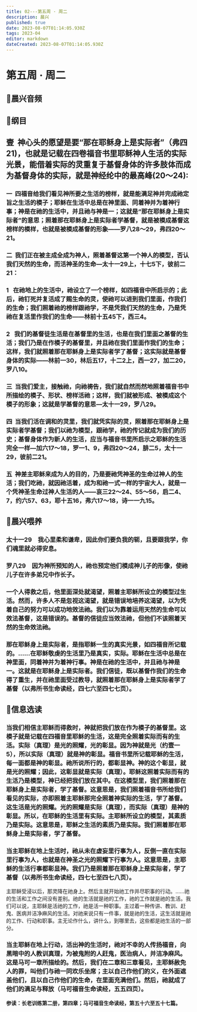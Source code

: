 ```yaml
---
title: 02---第五周 · 周二
description: 晨兴
published: true
date: 2023-08-07T01:14:05.930Z
tags: 2023-04
editor: markdown
dateCreated: 2023-08-07T01:14:05.930Z
---
```


# 第五周 · 周二
## 🎵晨兴音频

## 📖纲目

## **壹  神心头的愿望是要“那在耶稣身上是实际者”（弗四21)，也就是记载在四卷福音书里耶稣神人生活的实际光景，能借着实际的灵重复于基督身体的许多肢体而成为基督身体的实际，就是神经纶中的最高峰(20～24):**

### 一  四福音给我们看见神所要之生活的榜样，就是能满足神并完成祂定旨之生活的模子；耶稣在生活中总是在神里面、同着神并为着神行事；神是在祂的生活中，并且祂与神是一；这就是“那在耶稣身上是实际者”的意思；照着那在耶稣身上是实际者学基督，就是被模成基督这榜样的模样，也就是被模成基督的形象——罗八28～29，弗四20～21。

### 二  我们正在被主成全成为神人，照着基督这第一个神人的模型，否认我们天然的生命，而活神圣的生命—太十一29上，十七5下，彼前二21：

### 1   在祂地上的生活中，祂设立了一个榜样，如四福音中所启示的；此后，祂钉死并复活成了赐生命的灵，使祂可以进到我们里面，作我们的生命；我们照着祂的榜样跟祂学，不是凭我们天然的生命，乃是凭祂在复活里作我们的生命——林前十五45下，西三4。

### 2   我们的基督徒生活是在基督里的生活，也是在我们里面之基督的生活；我们乃是在作模子的基督里，并且祂在我们里面作我们的生命；这样，我们就照着那在耶稣身上是实际者学了基督；这实际就是基督身体的实际——林前一30，林后五17，十二2上，西一27，加二20，罗八10。

### 三  当我们爱主，接触祂，向祂祷告，我们就自然而然地照着福音书中所描绘的模子、形状、榜样活祂；这样，我们就被形成、被模成这个模子的形象；这就是学基督的意思—太十一29，罗八29。

### 四  当我们活在调和的灵里，我们就凭实际的灵，照着那在耶稣身上是实际者学基督；我们以祂为模型，跟祂学，祂的传记就成为我们的历史；基督身体作为新人的生活，应当与福音书里所启示之耶稣的生活完全一样—加六17～18，罗一1、9，弗四20～24，腓二5，太十一29，彼前二21。

### 五  神差主耶稣来成为人的目的，乃是要祂凭神圣的生命过神人的生活；我们吃祂，就因祂活着，成为和祂一式一样的宇宙大人，就是一个凭神圣生命过神人生活的人——哀三22～24、55～56，启二4、7，约六57、63，耶十五16，弗六17～18，诗一一九15。

## 📖晨兴喂养

### **太十一29　我心里柔和谦卑，因此你们要负我的轭，且要跟我学，你们魂里就必得安息。**

### **罗八29　因为神所预知的人，祂也预定他们模成神儿子的形像，使祂儿子在许多弟兄中作长子。**

### 一个人得救之后，他里面深处就渴望，照着主耶稣所设立的模型过生活。然而，许多人不是忽视这渴望，就是错误地培养这渴望，以为凭着自己的努力可以成功地效法祂。我们以为靠着运用天然的生命可以效法基督，这是错误的。基督的信徒应当效法祂，但他们不该照着天然的生命效法祂。

### 那在耶稣身上是实际者，是指耶稣一生的真实光景，如四福音所记载的。……在耶稣敬虔的生活里乃是真实，实际。耶稣在生活中总是在神里面，同着神并为着神行事。神是在祂的生活中，并且祂与神是一。这就是在耶稣身上是实际者。我们信徒，既以基督作我们的生命得了重生，并在祂里面受过教导，就照着那在耶稣身上是实际者学了基督（以弗所书生命读经，四七六至四七七页）。

## 📖信息选读

### 当我们相信主耶稣而得救时，神就把我们放在作为模子的基督里。这模子就是记载在四福音里耶稣的生活，这是完全照着实际而有的生活。实际（真理）是光的照耀，光的彰显。因为神就是光（约壹一5），所以实际（真理）就是神的彰显。福音书里所记载耶稣的生活，每一面都是神的彰显。祂所说所行的，都彰显神。神的这个彰显，就是光的照耀；因此，这彰显就是实际（真理）。耶稣这照着实际而有的生活乃是模型，神已经把我们放在其中。在这模型里，我们照着那在耶稣身上是实际者，学了基督。这意思是，我们照着福音书所给我们看见的实际，亦即照着主耶稣那完全照着神实际的生活，学了基督。这生活是光的照耀。光的照耀是实际（真理），而实际（真理）是神的彰显。所以，在耶稣的生活里有实际。主耶稣所设立的模型，其素质乃是实际。这意思是，耶稣之生活的素质乃是实际。我们照着那在耶稣身上是实际者，学了基督。

### 当主耶稣在地上生活时，祂从未在虚妄里行事为人，反倒一直在实际里行事为人，也就是在神圣之光的照耀下行事为人。这意思是，主耶稣的生活行事都彰显神。我们乃是照着那在耶稣身上是实际者，学了基督（以弗所书生命读经，四七七至四七八页）。
主耶稣受浸以后，那灵降在祂身上。然后主就开始祂工作并尽职事的行动。……祂的生活和工作之间没有差别。祂的生活就是祂的工作，祂的工作就是祂的生活。我们可以说，主耶稣是活祂的工作，祂是活一种职事。主过着一种传讲、教训、赶鬼、医病并洁净麻风的生活。对祂来说只有一件事，就是祂的生活，这生活就是祂的工作、行动和职事。主无论作什么，讲什么，到哪里去，这些都是祂生活的一部分。

### 当主耶稣在地上行动，活出神的生活时，祂对不幸的人传扬福音，向黑暗中的人教训真理，为被鬼附的人赶鬼，医治病人，并洁净麻风。这是马可一章所描绘的。然后，我们在二章和三章看见，主耶稣赦免人的罪，叫他们与祂一同欢乐坐席；主以自己作他们的义，在外面遮盖他们，且以自己作他们的生命，在里面充满他们。然后，祂就成了他们的满足与释放（马可福音生命读经，五五四页）。

**参读：长老训练第二册，第四章；马可福音生命读经，第五十六至五十七篇。**
<!-- Google tag (gtag.js) -->
<script async src="https://www.googletagmanager.com/gtag/js?id=G-1P8709Z16T"></script>
<script>
  window.dataLayer = window.dataLayer || [];
  function gtag(){dataLayer.push(arguments);}
  gtag('js', new Date());

  gtag('config', 'G-1P8709Z16T');
</script>